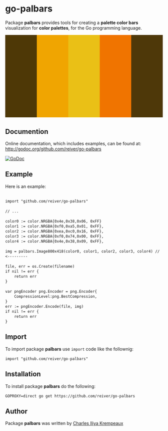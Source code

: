 # go-palbars

Package **palbars** provides tools for creating a **palette color bars** visualization for **color palettes**, for the Go programming language.

![](palbars-4e3806-f0a501-eac016-f07400-4e3809.png)

## Documention

Online documentation, which includes examples, can be found at: http://godoc.org/github.com/reiver/go-palbars

[![GoDoc](https://godoc.org/github.com/reiver/go-palbars?status.svg)](https://godoc.org/github.com/reiver/go-palbars)

## Example

Here is an example:

```golang

import "github.com/reiver/go-palbars"

// ...

color0 := color.NRGBA{0x4e,0x38,0x06, 0xFF}
color1 := color.NRGBA{0xf0,0xa5,0x01, 0xFF},
color2 := color.NRGBA{0xea,0xc0,0x16, 0xFF},
color3 := color.NRGBA{0xf0,0x74,0x00, 0xFF},
color4 := color.NRGBA{0x4e,0x38,0x09, 0xFF},

img = palbars.Image800x418(color0, color1, color2, color3, color4) // <---------

file, err = os.Create(filename)
if nil != err {
	return err
}

var pngEncoder png.Encoder = png.Encoder{
	CompressionLevel:png.BestCompression,
}
err := pngEncoder.Encode(file, img)
if nil != err {
	return err
}
```

## Import

To import package **palbars** use `import` code like the follownig:
```
import "github.com/reiver/go-palbars"
```

## Installation

To install package **palbars** do the following:
```
GOPROXY=direct go get https://github.com/reiver/go-palbars
```

## Author

Package **palbars** was written by [Charles Iliya Krempeaux](http://changelog.ca)
